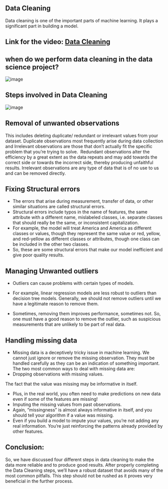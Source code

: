 ## Data Cleaning 

Data cleaning is one of the important parts of machine learning. It plays a significant part in building a model. 

## Link for the video: [Data Cleaning](https://drive.google.com/file/d/1KrrWVRlgY1CNLdzmwE_h8ytK0R5zqukN/view?usp=sharing)

## when do we perform data cleaning in the data science project?

![image](https://user-images.githubusercontent.com/63282184/135020390-b036d33c-0d75-475a-afad-4a7837f24885.png)


## Steps involved in Data Cleaning

![image](https://user-images.githubusercontent.com/63282184/135020459-0478b1d4-10ee-4dfb-bc10-cf612e5501b6.png)


## Removal of unwanted observations 

This includes deleting duplicate/ redundant or irrelevant values from your dataset. Duplicate observations most frequently arise during data collection and Irrelevant observations are those that don’t actually fit the specific problem that you’re trying to solve. 
Redundant observations alter the efficiency by a great extent as the data repeats and may add towards the correct side or towards the incorrect side, thereby producing unfaithful results.
Irrelevant observations are any type of data that is of no use to us and can be removed directly.

## Fixing Structural errors 

- The errors that arise during measurement, transfer of data, or other similar situations are called structural errors. 
- Structural errors include typos in the name of features, the same attribute with a different name, mislabeled classes, i.e. separate classes that should really be the same, or inconsistent capitalization. 
- For example, the model will treat America and America as different classes or values, though they represent the same value or red, yellow, and red-yellow as different classes or attributes, though one class can be included in the other two classes. 
- So, these are some structural errors that make our model inefficient and give poor quality results. 

## Managing Unwanted outliers 

- Outliers can cause problems with certain types of models. 

- For example, linear regression models are less robust to outliers than decision tree models. Generally, we should not remove outliers until we have a legitimate reason to remove them.

- Sometimes, removing them improves performance, sometimes not. So, one must have a good reason to remove the outlier, such as suspicious measurements that are unlikely to be part of real data.



## Handling missing data 

- Missing data is a deceptively tricky issue in machine learning. We cannot just ignore or remove the missing observation. They must be handled carefully as they can be an indication of something important. The two most common ways to deal with missing data are: 
- Dropping observations with missing values.

The fact that the value was missing may be informative in itself.

- Plus, in the real world, you often need to make predictions on new data even if some of the features are missing!
- Imputing the missing values from past observations.
- Again, “missingness” is almost always informative in itself, and you should tell your algorithm if a value was missing.
- Even if you build a model to impute your values, you’re not adding any real information. You’re just reinforcing the patterns already provided by other features.

## Conclusion: 

So, we have discussed four different steps in data cleaning to make the data more reliable and to produce good results. After properly completing the Data Cleaning steps, we’ll have a robust dataset that avoids many of the most common pitfalls. This step should not be rushed as it proves very beneficial in the further process.


